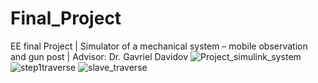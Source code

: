 # Final_Project
EE final Project | Simulator of a mechanical system – mobile observation and gun post  | Advisor: Dr. Gavriel Davidov 
![Project_simulink_system](https://github.com/Ohadforman/Final_Project/assets/55945049/b0877a37-cd34-46d2-b24f-a6d071b14b76)
![step1traverse](https://github.com/Ohadforman/Final_Project/assets/55945049/1161cc8c-4aed-4b8a-967d-cd5499a74bcc)
![slave_traverse](https://github.com/Ohadforman/Final_Project/assets/55945049/5f9cc957-9003-4cd4-927c-b18c194cec5e)
